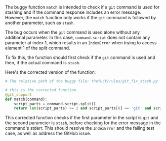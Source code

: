 The buggy function `match` is intended to check if a `git` command is used for stashing and if the command response includes an error message. However, the `match` function only works if the `git` command is followed by another parameter, such as `stash`. 

The bug occurs when the `git` command is used alone without any additional parameter. In this case, `command.script` does not contain any parameter at index 1, which results in an `IndexError` when trying to access element 1 of the split command. 

To fix this, the function should first check if the `git` command is used and then, if the actual command is `stash`.

Here's the corrected version of the function:

```python
# The relative path of the buggy file: thefuck/rules/git_fix_stash.py

# this is the corrected function
@git_support
def match(command):
    script_parts = command.script.split()
    return len(script_parts) >= 2 and script_parts[0] == 'git' and script_parts[1] == 'stash' and 'usage:' in command.stderr
```

This corrected function checks if the first parameter in the script is `git` and the second parameter is `stash`, before checking for the error message in the command's stderr. This should resolve the `IndexError` and the failing test case, as well as address the GitHub issue.